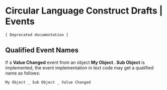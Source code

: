 ﻿Circular Language Construct Drafts | Events
===========================================

`[ Deprecated documentation ]`

Qualified Event Names
---------------------

If a __Value Changed__ event from an object  __My Object  .  Sub Object__ is implemented, the event implementation in text code may get a qualified name as follows:

```
My Object _ Sub Object _ Value Changed
```